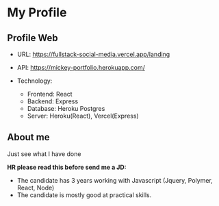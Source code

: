 # My Profile

## Profile Web
- URL: https://fullstack-social-media.vercel.app/landing
- API: https://mickey-portfolio.herokuapp.com/

- Technology: 
  - Frontend: React
  - Backend: Express
  - Database: Heroku Postgres
  - Server: Heroku(React), Vercel(Express)

## About me

Just see what I have done

**HR please read this before send me a JD:**
- The candidate has 3 years working with Javascript (Jquery, Polymer, React, Node)
- The candidate is mostly good at practical skills.
